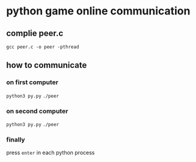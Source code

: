 # python game online communication

## complie peer.c
`
gcc peer.c -o peer -pthread
`
## how to communicate
### on first computer
`
python3 py.py
`
`
./peer
`

### on second computer
`
python3 py.py
`
`
./peer
`

### finally
press `enter` in each python process
